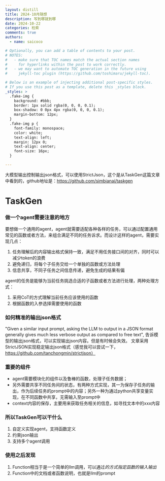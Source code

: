 ```yaml
---
layout: distill
title: 2024-10月随想
description: 写到哪就到哪
date: 2024-10-22
categories: 检索
comments: true
authors:
  - name: saicoco

# Optionally, you can add a table of contents to your post.
# NOTES:
#   - make sure that TOC names match the actual section names
#     for hyperlinks within the post to work correctly.
#   - we may want to automate TOC generation in the future using
#     jekyll-toc plugin (https://github.com/toshimaru/jekyll-toc).

# Below is an example of injecting additional post-specific styles.
# If you use this post as a template, delete this _styles block.
_styles: >
  .fake-img {
    background: #bbb;
    border: 1px solid rgba(0, 0, 0, 0.1);
    box-shadow: 0 0px 4px rgba(0, 0, 0, 0.1);
    margin-bottom: 12px;
  }
  .fake-img p {
    font-family: monospace;
    color: white;
    text-align: left;
    margin: 12px 0;
    text-align: center;
    font-size: 16px;
  }

---
```


大模型输出控制输出json格式，可以使用StrictJson，这个是从TaskGen这篇文章中看到的，github地址是：https://github.com/simbianai/taskgen

# TaskGen

### 做一个agent需要注意的地方
要想做一个通用的agent，agent就需要适配各种各样的任务，可以通过配置通用常见的函数或者方法，来组合满足不同的任务诉求。而设计这样的agent，需要实现几点：
1. 任务理解后的内容输出格式保持一致，满足不用任务接口间的对齐，同时可以减少token的浪费
2. 避免递归，将每个子任务交给一个单独的函数或方法处理
3. 信息共享，不同子任务之间信息传递，避免生成的结果有偏

agent的任务是能够为当前任务挑选合适的子函数或者方法进行处理，两种处理方式：
1. 采用CoT的方式理解当前任务应该使用的函数
2. 根据函数的入参选择需要使用的函数

### 如何精准的输出json格式
"Given a similar input prompt, asking the LLM to output in a JSON format generally gives much less verbose output as compared to free text", 告诉模型的输出json格式，可以实现输出json内容。但是有时候会失效。
文章采用StrictJSON实现稳定输出json格式（感觉我可以尝试一下， https://github.com/tanchongmin/strictjson）


### 重要的组件
- agent需要模块化的组件以及鲁棒的函数，处理子任务数据；
- 另外需要共享不同任务间的状态，有两种方式实现，其一为保存子任务的输出，作为后续任务的prompt中的内容；另外一种为通过python共享变量实现，在不同函数中共享，无需输入至prompt中
- context内容的保存，主要用来获取任务相关的信息，如寻找文本中的xxx内容

### 所以TaskGen可以干什么
1. 自定义实现agent，支持函数定义
2. 约束json输出
3. 支持多个agent调用


### 使用之后发现
1. Function相当于是一个简单的llm调用，可以通过<var>的方式指定函数的输入输出
2. Function中的文档或者函数说明，也就是llm的prompt


